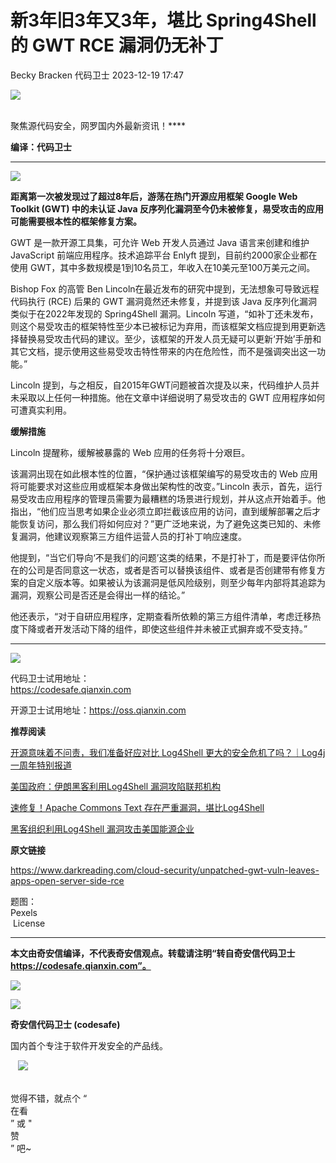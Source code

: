 #  新3年旧3年又3年，堪比 Spring4Shell 的 GWT RCE 漏洞仍无补丁   
Becky Bracken  代码卫士   2023-12-19 17:47  
  
![](https://mmbiz.qpic.cn/mmbiz_gif/Az5ZsrEic9ot90z9etZLlU7OTaPOdibteeibJMMmbwc29aJlDOmUicibIRoLdcuEQjtHQ2qjVtZBt0M5eVbYoQzlHiaw/640?wx_fmt=gif "")  
  
   
聚焦源代码安全，网罗国内外最新资讯！****  
  
**编译：代码卫士**  
  
****  
![](https://mmbiz.qpic.cn/mmbiz_png/oBANLWYScMSosSf8RU4ibVtYiaEZA3qWAmicnibOgFaxkltzwsYNTnRfQRHKnphr5Il2icy4j1xKen9iaXsGKrpasv5g/640?wx_fmt=png&from=appmsg "")  
  
**距离第一次被发现过了超过8年后，游荡在热门开源应用框架 Google Web Toolkit (GWT) 中的未认证 Java 反序列化漏洞至今仍未被修复，易受攻击的应用可能需要根本性的框架修复方案。**  
  
  
  
GWT 是一款开源工具集，可允许 Web 开发人员通过 Java 语言来创建和维护 JavaScript 前端应用程序。技术追踪平台 Enlyft 提到，目前约2000家企业都在使用 GWT，其中多数规模是1到10名员工，年收入在10美元至100万美元之间。  
  
Bishop Fox 的高管 Ben Lincoln在最近发布的研究中提到，无法想象可导致远程代码执行 (RCE) 后果的 GWT 漏洞竟然还未修复，并提到该 Java 反序列化漏洞类似于在2022年发现的 Spring4Shell 漏洞。Lincoln 写道，“如补丁还未发布，则这个易受攻击的框架特性至少本已被标记为弃用，而该框架文档应提到用更新选择替换易受攻击代码的建议。至少，该框架的开发人员无疑可以更新‘开始’手册和其它文档，提示使用这些易受攻击特性带来的内在危险性，而不是强调突出这一功能。”  
  
Lincoln 提到，与之相反，自2015年GWT问题被首次提及以来，代码维护人员并未采取以上任何一种措施。他在文章中详细说明了易受攻击的 GWT 应用程序如何可遭真实利用。  
  
  
**缓解措施**  
  
  
Lincoln 提醒称，缓解被暴露的 Web 应用的任务将十分艰巨。  
  
该漏洞出现在如此根本性的位置，“保护通过该框架编写的易受攻击的 Web 应用将可能要求对这些应用或框架本身做出架构性的改变。”Lincoln 表示，首先，运行易受攻击应用程序的管理员需要为最糟糕的场景进行规划，并从这点开始着手。他指出，“他们应当思考如果企业必须立即拦截该应用的访问，直到缓解部署之后才能恢复访问，那么我们将如何应对？”更广泛地来说，为了避免这类已知的、未修复漏洞，他建议观察第三方组件运营人员的打补丁响应速度。  
  
他提到，“当它们导向‘不是我们的问题’这类的结果，不是打补丁，而是要评估你所在的公司是否同意这一状态，或者是否可以替换该组件、或者是否创建带有修复方案的自定义版本等。如果被认为该漏洞是低风险级别，则至少每年内部将其追踪为漏洞，观察公司是否还是会得出一样的结论。”  
  
他还表示，“对于自研应用程序，定期查看所依赖的第三方组件清单，考虑迁移热度下降或者开发活动下降的组件，即使这些组件并未被正式摒弃或不受支持。”  
  
****  
![](https://mmbiz.qpic.cn/mmbiz_jpg/oBANLWYScMTBzmfDJA6rWkgzD5KIKNibpR0szmPaeuu4BibnJiaQzxBpaRMwb8icKTeZVEuWREJwacZm3wElt7vOtQ/640?wx_fmt=jpeg "")  
  
代码卫士试用地址：  
https://codesafe.qianxin.com  
  
开源卫士试用地址：https://oss.qianxin.com  
  
  
  
  
  
  
  
  
  
  
  
  
**推荐阅读**  
  
[开源意味着不问责，我们准备好应对比 Log4Shell 更大的安全危机了吗？｜Log4j 一周年特别报道](http://mp.weixin.qq.com/s?__biz=MzI2NTg4OTc5Nw==&mid=2247515742&idx=1&sn=45dc56d00db3c88017cd5d4dee0e8856&chksm=ea948f34dde3062255b8a0f7bc4fa0927fa8e9588a21d7281d1e928901837ad2d236afe3689c&scene=21#wechat_redirect)  
  
  
[美国政府：伊朗黑客利用Log4Shell 漏洞攻陷联邦机构](http://mp.weixin.qq.com/s?__biz=MzI2NTg4OTc5Nw==&mid=2247514661&idx=2&sn=059d03a2384d5d57513f1e02a69f1f4d&chksm=ea948b4fdde3025977bec54f5099ef0554974ed2c2a16b192b61bd98eb58875466740d94e666&scene=21#wechat_redirect)  
  
  
[速修复！Apache Commons Text 存在严重漏洞，堪比Log4Shell](http://mp.weixin.qq.com/s?__biz=MzI2NTg4OTc5Nw==&mid=2247514246&idx=1&sn=05c9cf544ef37daf01a04001b22b2584&chksm=ea9489ecdde300fae250e9a720d8fb6ccb7704229f946b796c6aec685c3e6a9446169ec5ad12&scene=21#wechat_redirect)  
  
  
[黑客组织利用Log4Shell 漏洞攻击美国能源企业](http://mp.weixin.qq.com/s?__biz=MzI2NTg4OTc5Nw==&mid=2247513979&idx=2&sn=72d6d5f48f01c937bda9d937519e416b&chksm=ea948611dde30f07cbdbf693f897a3068064aeca2729ee662032e6292a8aaa911ce77b17f7e2&scene=21#wechat_redirect)  
  
  
  
  
**原文链接**  
  
https://www.darkreading.com/cloud-security/unpatched-gwt-vuln-leaves-apps-open-server-side-rce  
  
  
题图：  
Pexels  
 License  
  
****  
**本文由奇安信编译，不代表奇安信观点。转载请注明“转自奇安信代码卫士 https://codesafe.qianxin.com”。**  
  
  
  
  
![](https://mmbiz.qpic.cn/mmbiz_jpg/oBANLWYScMSf7nNLWrJL6dkJp7RB8Kl4zxU9ibnQjuvo4VoZ5ic9Q91K3WshWzqEybcroVEOQpgYfx1uYgwJhlFQ/640?wx_fmt=jpeg "")  
  
![](https://mmbiz.qpic.cn/mmbiz_jpg/oBANLWYScMSN5sfviaCuvYQccJZlrr64sRlvcbdWjDic9mPQ8mBBFDCKP6VibiaNE1kDVuoIOiaIVRoTjSsSftGC8gw/640?wx_fmt=jpeg "")  
  
**奇安信代码卫士 (codesafe)**  
  
国内首个专注于软件开发安全的产品线。  
  
   ![](https://mmbiz.qpic.cn/mmbiz_gif/oBANLWYScMQ5iciaeKS21icDIWSVd0M9zEhicFK0rbCJOrgpc09iaH6nvqvsIdckDfxH2K4tu9CvPJgSf7XhGHJwVyQ/640?wx_fmt=gif "")  
  
   
觉得不错，就点个 “  
在看  
” 或 "  
赞  
” 吧~  
  
